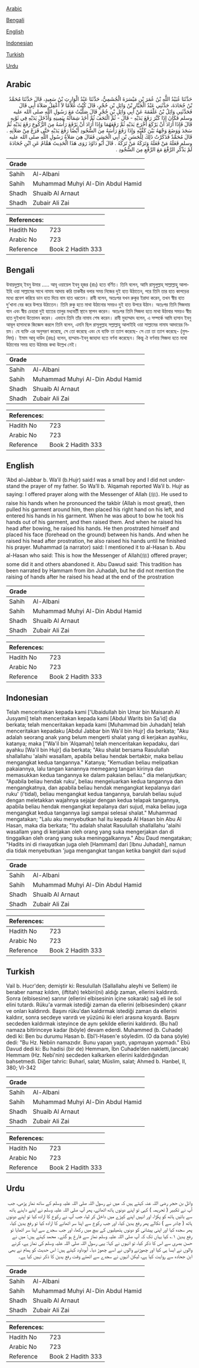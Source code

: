[Arabic](#arabic)

[Bengali](#bengali)

[English](#english)

[Indonesian](#indonesian)

[Turkish](#turkish)

[Urdu](#urdu)

## Arabic


<div dir="rtl" lang="ar" style={{fontSize:'larger',backgroundColor:'#f8f9fa',padding:20}}>
حَدَّثَنَا عُبَيْدُ اللَّهِ بْنُ عُمَرَ بْنِ مَيْسَرَةَ الْجُشَمِيُّ، حَدَّثَنَا عَبْدُ الْوَارِثِ بْنُ سَعِيدٍ، قَالَ حَدَّثَنَا مُحَمَّدُ بْنُ جُحَادَةَ، حَدَّثَنِي عَبْدُ الْجَبَّارِ بْنُ وَائِلِ بْنِ حُجْرٍ، قَالَ كُنْتُ غُلاَمًا لاَ أَعْقِلُ صَلاَةَ أَبِي قَالَ فَحَدَّثَنِي وَائِلُ بْنُ عَلْقَمَةَ عَنْ أَبِي وَائِلِ بْنِ حُجْرٍ قَالَ صَلَّيْتُ مَعَ رَسُولِ اللَّهِ صلى الله عليه وسلم فَكَانَ إِذَا كَبَّرَ رَفَعَ يَدَيْهِ - قَالَ - ثُمَّ الْتَحَفَ ثُمَّ أَخَذَ شِمَالَهُ بِيَمِينِهِ وَأَدْخَلَ يَدَيْهِ فِي ثَوْبِهِ قَالَ فَإِذَا أَرَادَ أَنْ يَرْكَعَ أَخْرَجَ يَدَيْهِ ثُمَّ رَفَعَهُمَا وَإِذَا أَرَادَ أَنْ يَرْفَعَ رَأْسَهُ مِنَ الرُّكُوعِ رَفَعَ يَدَيْهِ ثُمَّ سَجَدَ وَوَضَعَ وَجْهَهُ بَيْنَ كَفَّيْهِ وَإِذَا رَفَعَ رَأْسَهُ مِنَ السُّجُودِ أَيْضًا رَفَعَ يَدَيْهِ حَتَّى فَرَغَ مِنْ صَلاَتِهِ ‏.‏ قَالَ مُحَمَّدٌ فَذَكَرْتُ ذَلِكَ لِلْحَسَنِ بْنِ أَبِي الْحَسَنِ فَقَالَ هِيَ صَلاَةُ رَسُولِ اللَّهِ صلى الله عليه وسلم فَعَلَهُ مَنْ فَعَلَهُ وَتَرَكَهُ مَنْ تَرَكَهُ ‏.‏ قَالَ أَبُو دَاوُدَ رَوَى هَذَا الْحَدِيثَ هَمَّامٌ عَنِ ابْنِ جُحَادَةَ لَمْ يَذْكُرِ الرَّفْعَ مَعَ الرَّفْعِ مِنَ السُّجُودِ ‏.‏
</div>
<div style={{backgroundColor:'#f8f9fa',padding:20, marginBottom: 10}}><table> <thead> <tr> <th>Grade</th> <th></th> </tr> </thead> <tbody> <tr><td>Sahih</td><td>Al-Albani</td></tr><tr><td>Sahih</td><td>Muhammad Muhyi Al-Din Abdul Hamid</td></tr><tr><td>Shadh</td><td>Shuaib Al Arnaut</td></tr><tr><td>Shadh</td><td>Zubair Ali Zai</td></tr></tbody></table><table> <thead> <tr> <th>References:</th> <th></th> </tr> </thead> <tbody><tr><td>Hadith No</td><td>723</td></tr><tr><td>Arabic No</td><td>723</td></tr><tr><td>Reference</td><td>Book 2 Hadith 333</td></tr></tbody></table></div>

## Bengali


<div dir="ltr" lang="bn" style={{fontSize:'larger',backgroundColor:'#f8f9fa',padding:20}}>
উবায়দুল্লাহ্ ইবনু উমার ..... আবূ ওয়ায়েল ইবনু হূজর (রাঃ) হতে বর্ণিত। তিনি বলেন, আমি রাসূলুল্লাহ্ সাল্লাল্লাহু আলাইহি ওয়া সাল্লামের সাথে নামায আদায় করি তাকবীর বলার সময় নিজের দুই হাত উঠাতেন, পরে তিনি তার হাত কাপড়ের মধ্যে প্রবেশ করিয়ে ডান হাত দিয়ে বাম হাত ধরতেন। রাবী বলেন, অতঃপর যখন রুকূর ইরাদা করেন, তখন স্বীয় হাত দু’খানা বের করে উপরে উঠাতেন। তিনি রুকু হতে মাথা উঠানোর সময়ও দুই হাত উপরে উঠান। অতঃপর তিনি সিজদায় যান এবং স্বীয় চেহারা দুই হাতের তালুর মধ্যবর্তী স্থানে স্থাপন করেন। অতঃপর তিনি সিজদা হতে মাথা উঠাবার সময়ও স্বীয় হাত দুইখানা উত্তোলন করেন। এভাবে তিনি তাঁর নামায শেষ করেন। রাবী মুহাম্মাদ বলেন, এ সম্পর্কে আমি হাসান ইবনু আবূল হাসানকে জিজ্ঞেস করলে তিনি বলেন, এমনি ছিল রাসূলুল্লাহ সল্লাল্লাহু আলাইহি ওয়া সাল্লামের নামায আদায়ের নিয়ম। যে ব্যক্তি এর অনুসরণ করেছে, সে তো করেছে এবং যে ব্যক্তি তা ত্যাগ করেছে- সে তো তা ত্যাগ করেছে- (মুসলিম)। ইমাম আবূ দাউদ (রহঃ) বলেন, হাম্মাম-ইবনু জাহাদা হতে বর্ণনা করেছেন। কিন্তু ঐ বর্ণনায় সিজদা হতে মাথা উঠানোর সময় হাত উঠাবার কথা উল্লেখ নেই।
</div>
<div style={{backgroundColor:'#f8f9fa',padding:20, marginBottom: 10}}><table> <thead> <tr> <th>Grade</th> <th></th> </tr> </thead> <tbody> <tr><td>Sahih</td><td>Al-Albani</td></tr><tr><td>Sahih</td><td>Muhammad Muhyi Al-Din Abdul Hamid</td></tr><tr><td>Shadh</td><td>Shuaib Al Arnaut</td></tr><tr><td>Shadh</td><td>Zubair Ali Zai</td></tr></tbody></table><table> <thead> <tr> <th>References:</th> <th></th> </tr> </thead> <tbody><tr><td>Hadith No</td><td>723</td></tr><tr><td>Arabic No</td><td>723</td></tr><tr><td>Reference</td><td>Book 2 Hadith 333</td></tr></tbody></table></div>

## English


<div dir="ltr" lang="en" style={{fontSize:'larger',backgroundColor:'#f8f9fa',padding:20}}>
‘Abd al-Jabbar b. Wa’il (b.Hujr) said:I was a small boy and I did not understand the prayer of my father. So Wa’Il b. ‘Alqamah reported Wa’il b. Hujr as saying: I offered prayer along with the Messenger of Allah (ﷺ). He used to raise his hands when he pronounced the takbir (Allah is most great), then pulled his garment around him, then placed his right hand on his left, and entered his hands in his garment. When he was about to bow he took his hands out of his garment, and then raised them. And when he raised his head after bowing, he raised his hands. He then prostrated himself and placed his face (forehead on the ground) between his hands. And when he raised his head after prostration, he also raised his hands until he finished his prayer. Muhammad (a narrator) said: I mentioned it to al-Hasan b. Abu al-Hasan who said: This is how the Messenger of Allah(ﷺ) offered prayer; some did it and others abandoned it. Abu Dawud said: This tradition has been narrated by Hammam from ibn Juhadah, but he did not mention the raising of hands after he raised his head at the end of the prostration
</div>
<div style={{backgroundColor:'#f8f9fa',padding:20, marginBottom: 10}}><table> <thead> <tr> <th>Grade</th> <th></th> </tr> </thead> <tbody> <tr><td>Sahih</td><td>Al-Albani</td></tr><tr><td>Sahih</td><td>Muhammad Muhyi Al-Din Abdul Hamid</td></tr><tr><td>Shadh</td><td>Shuaib Al Arnaut</td></tr><tr><td>Shadh</td><td>Zubair Ali Zai</td></tr></tbody></table><table> <thead> <tr> <th>References:</th> <th></th> </tr> </thead> <tbody><tr><td>Hadith No</td><td>723</td></tr><tr><td>Arabic No</td><td>723</td></tr><tr><td>Reference</td><td>Book 2 Hadith 333</td></tr></tbody></table></div>

## Indonesian


<div dir="ltr" lang="id" style={{fontSize:'larger',backgroundColor:'#f8f9fa',padding:20}}>
Telah menceritakan kepada kami ['Ubaidullah bin Umar bin Maisarah Al Jusyami] telah menceritakan kepada kami [Abdul Warits bin Sa'id] dia berkata; telah menceritakan kepada kami [Muhammad bin Juhadah] telah menceritakan kepadaku [Abdul Jabbar bin Wa'il bin Hujr] dia berkata; "Aku adalah seorang anak yang belum mengerti shalat yang di kerjakan ayahku, katanya; maka ["Wa'il bin 'Alqamah] telah menceritakan kepadaku, dari ayahku [Wa'il bin Hujr] dia berkata; "Aku shalat bersama Rasulullah shallallahu 'alaihi wasallam, apabila beliau hendak bertakbir, maka beliau mengangkat kedua tangannya." Katanya; "Kemudian beliau melipatkan pakaiannya, lalu tangan kanannya memegang tangan kirinya dan memasukkan kedua tangannya ke dalam pakaian beliau." dia melanjutkan; "Apabila beliau hendak ruku', beliau mengeluarkan kedua tangannya dan mengangkatnya, dan apabila beliau hendak mengangkat kepalanya dari ruku' (i'tidal), beliau mengangkat kedua tangannya, barulah beliau sujud dengan meletakkan wajahnya sejajar dengan kedua telapak tangannya, apabila beliau hendak mengangkat kepalanya dari sujud, maka beliau juga mengangkat kedua tangannya lagi sampai selesai shalat." Muhammad mengatakan; "Lalu aku menyebutkan hal itu kepada Al Hasan bin Abu Al Hasan, maka dia berkata; "Itu adalah shalat Rasulullah shallallahu 'alaihi wasallam yang di kerjakan oleh orang yang suka mengerjakan dan di tinggalkan oleh orang yang suka meninggalkannya." Abu Daud mengatakan; "Hadits ini di riwayatkan juga oleh [Hammam] dari [Ibnu Juhadah], namun dia tidak menyebutkan 'juga mengangkat tangan ketika bangkit dari sujud
</div>
<div style={{backgroundColor:'#f8f9fa',padding:20, marginBottom: 10}}><table> <thead> <tr> <th>Grade</th> <th></th> </tr> </thead> <tbody> <tr><td>Sahih</td><td>Al-Albani</td></tr><tr><td>Sahih</td><td>Muhammad Muhyi Al-Din Abdul Hamid</td></tr><tr><td>Shadh</td><td>Shuaib Al Arnaut</td></tr><tr><td>Shadh</td><td>Zubair Ali Zai</td></tr></tbody></table><table> <thead> <tr> <th>References:</th> <th></th> </tr> </thead> <tbody><tr><td>Hadith No</td><td>723</td></tr><tr><td>Arabic No</td><td>723</td></tr><tr><td>Reference</td><td>Book 2 Hadith 333</td></tr></tbody></table></div>

## Turkish


<div dir="ltr" lang="tr" style={{fontSize:'larger',backgroundColor:'#f8f9fa',padding:20}}>
Vail b. Hucr'den; demiştir ki: Resulullah (Sallallahu aleyhi ve Sellem) ile beraber namaz kıldım, (iftitah) tekbiri(ni) aldığı zaman, ellerini kaldırırdı. Sonra (elbisesine) sarınır (ellerini elbisesinin içine sokarak) sağ eli ile sol elini tutardı. Rüku'a varmak istediği zaman da ellerini (elbisesinden) çıkarır ve onları kaldırırdı. Başını rüku'dan kaldırmak istediği zaman da ellerini kaldırır, sonra secdeye varırdı ve yüzünü iki eleri arasına koyardı. Başını secdeden kaldırmak isteyince de aynı şekilde ellerini kaldırırdı. (Bu hal) namaza bitirinceye kadar (böyle) devam ederdi. Muhammed (b. Cuhade) dedi ki: Ben bu durumu Hasan b. Ebî'l-Hasen'e söyledim. (O da bana şöyle) dedi: "Bu Hz. Nebiin namazıdır. Bunu yapan yaptı, yapmayan yapmadı." Ebü Davud dedi ki: Bu hadisi (bir de) Hemmam, İbn Cuhade’den nakletti,(ancak) Hemmam (Hz. Nebi'nin) secdeden kalkarken ellerini kaldırdığından bahsetmedi. Diğer tahric: Buharî, salat; Müslim, salat; Ahmed b. Hanbel, II, 380; VI-342
</div>
<div style={{backgroundColor:'#f8f9fa',padding:20, marginBottom: 10}}><table> <thead> <tr> <th>Grade</th> <th></th> </tr> </thead> <tbody> <tr><td>Sahih</td><td>Al-Albani</td></tr><tr><td>Sahih</td><td>Muhammad Muhyi Al-Din Abdul Hamid</td></tr><tr><td>Shadh</td><td>Shuaib Al Arnaut</td></tr><tr><td>Shadh</td><td>Zubair Ali Zai</td></tr></tbody></table><table> <thead> <tr> <th>References:</th> <th></th> </tr> </thead> <tbody><tr><td>Hadith No</td><td>723</td></tr><tr><td>Arabic No</td><td>723</td></tr><tr><td>Reference</td><td>Book 2 Hadith 333</td></tr></tbody></table></div>

## Urdu


<div dir="rtl" lang="ur" style={{fontSize:'larger',backgroundColor:'#f8f9fa',padding:20}}>
وائل بن حجر رضی اللہ عنہ کہتے ہیں کہ میں نے رسول اللہ صلی اللہ علیہ وسلم کے ساتھ نماز پڑھی، جب آپ نے تکبیر ( تحریمہ ) کہی تو اپنے دونوں ہاتھ اٹھائے، پھر آپ صلی اللہ علیہ وسلم نے اپنے داہنے ہاتھ سے بائیں ہاتھ کو پکڑا، اور انہیں اپنے کپڑے میں داخل کر لیا، جب آپ نے رکوع کا ارادہ کیا تو اپنے دونوں ہاتھ ( چادر سے ) نکالے پھر رفع یدین کیا، اور جب رکوع سے اپنا سر اٹھانے کا ارادہ کیا تو رفع یدین کیا، پھر سجدہ کیا اور اپنی پیشانی کو دونوں ہتھیلیوں کے بیچ میں رکھا، اور جب سجدے سے اپنا سر اٹھایا تو رفع یدین ۱؎ کیا یہاں تک کہ آپ صلی اللہ علیہ وسلم نماز سے فارغ ہو گئے۔ محمد کہتے ہیں: میں نے حسن بصری سے اس کا ذکر کیا، تو انہوں نے کہا: یہی رسول اللہ صلی اللہ علیہ وسلم کی نماز ہے، کرنے والوں نے ایسا ہی کیا اور چھوڑنے والوں نے اسے چھوڑ دیا۔ أبوداود کہتے ہیں: اس حدیث کو ہمام نے بھی ابن جحادہ سے روایت کیا ہے، لیکن انہوں نے سجدے سے اٹھتے وقت رفع یدین کا ذکر نہیں کیا ہے۔
</div>
<div style={{backgroundColor:'#f8f9fa',padding:20, marginBottom: 10}}><table> <thead> <tr> <th>Grade</th> <th></th> </tr> </thead> <tbody> <tr><td>Sahih</td><td>Al-Albani</td></tr><tr><td>Sahih</td><td>Muhammad Muhyi Al-Din Abdul Hamid</td></tr><tr><td>Shadh</td><td>Shuaib Al Arnaut</td></tr><tr><td>Shadh</td><td>Zubair Ali Zai</td></tr></tbody></table><table> <thead> <tr> <th>References:</th> <th></th> </tr> </thead> <tbody><tr><td>Hadith No</td><td>723</td></tr><tr><td>Arabic No</td><td>723</td></tr><tr><td>Reference</td><td>Book 2 Hadith 333</td></tr></tbody></table></div>